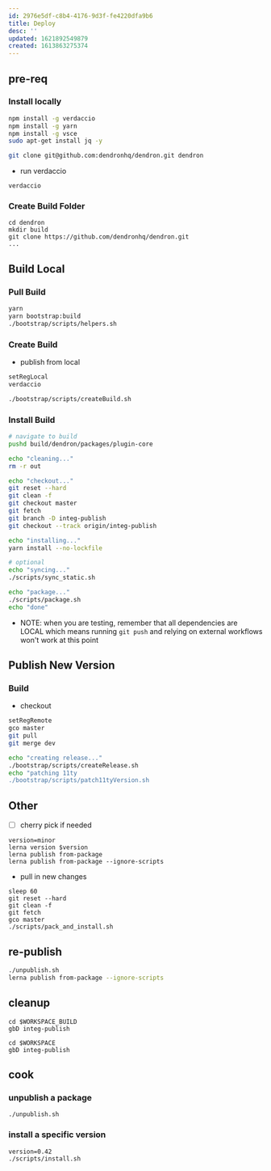 ```yaml
---
id: 2976e5df-c8b4-4176-9d3f-fe4220dfa9b6
title: Deploy
desc: ''
updated: 1621892549879
created: 1613863275374
---
```




## pre-req

### Install locally
```sh
npm install -g verdaccio
npm install -g yarn
npm install -g vsce
sudo apt-get install jq -y

git clone git@github.com:dendronhq/dendron.git dendron
```

- run verdaccio
```
verdaccio
```

### Create Build Folder

```
cd dendron
mkdir build
git clone https://github.com/dendronhq/dendron.git
...
```

## Build Local

### Pull Build

```sh
yarn
yarn bootstrap:build 
./bootstrap/scripts/helpers.sh
```

### Create Build

- publish from local
```sh
setRegLocal
verdaccio

./bootstrap/scripts/createBuild.sh
```

### Install Build
```sh
# navigate to build
pushd build/dendron/packages/plugin-core

echo "cleaning..."
rm -r out

echo "checkout..."
git reset --hard
git clean -f
git checkout master
git fetch
git branch -D integ-publish
git checkout --track origin/integ-publish

echo "installing..."
yarn install --no-lockfile

# optional
echo "syncing..."
./scripts/sync_static.sh

echo "package..."
./scripts/package.sh
echo "done"
```

- NOTE: when you are testing, remember that all dependencies are LOCAL which means running `git push` and relying on external workflows won't work at this point

## Publish New Version

### Build

- checkout
```sh
setRegRemote
gco master
git pull
git merge dev

echo "creating release..."
./bootstrap/scripts/createRelease.sh
echo "patching 11ty
./bootstrap/scripts/patch11tyVersion.sh
```


## Other
- [ ] cherry pick if needed

```
version=minor
lerna version $version 
lerna publish from-package 
lerna publish from-package --ignore-scripts
```

- pull in new changes
```
sleep 60
git reset --hard
git clean -f
git fetch
gco master 
./scripts/pack_and_install.sh
```

## re-publish

```sh
./unpublish.sh
lerna publish from-package --ignore-scripts
```

## cleanup
```
cd $WORKSPACE_BUILD
gbD integ-publish

cd $WORKSPACE
gbD integ-publish
```


## cook

### unpublish a package

```
./unpublish.sh
```

### install a specific version

```
version=0.42
./scripts/install.sh
```